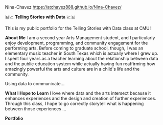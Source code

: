 Nina-Chavez https://atchavez888.github.io/Nina-Chavez/

:bar_chart::chart_with_upwards_trend: **Telling Stories with Data** :chart_with_upwards_trend::bar_chart:

This is my public portfolio for the Telling Stories with Data class at CMU!

**About Me**
I am a second year Arts Management student, and I particularly enjoy development, programming, and community engagement for the performing arts. Before coming to graduate school, though, I was an elementary music teacher in South Texas which is actually where I grew up. I spent four years as a teacher learning about the relationship between data and the public education system while actually having fun reaffirming how amazingly powerful the arts and culture are in a child's life and the community.

Using data to communicate....

**What I Hope to Learn**
I love where data and the arts intersect because it enhances experiences and the design and creation of further experiences. Through this class, I hope to go correctly storytell what is happening between those experiences ...

**Portfolio**


